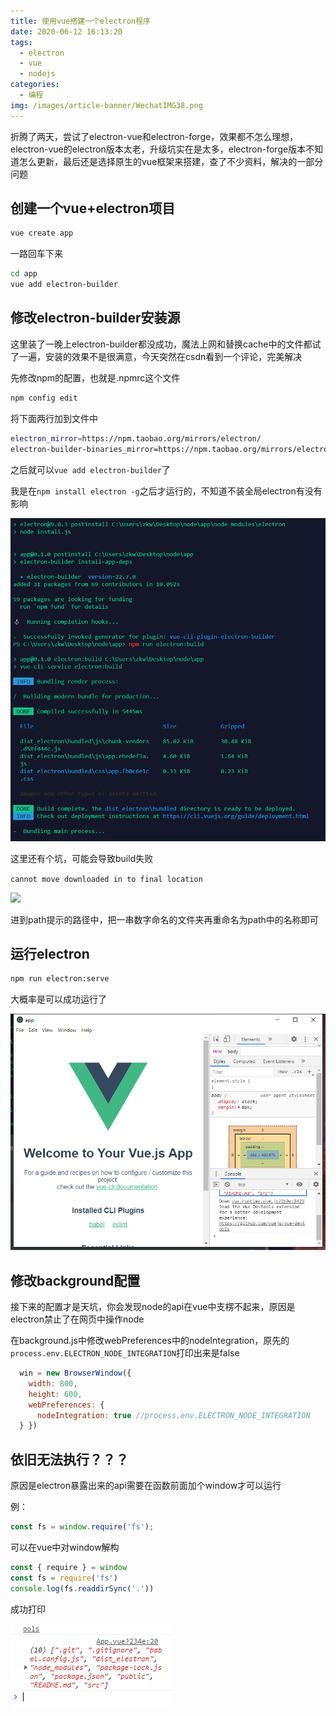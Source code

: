 ```yaml
---
title: 使用vue搭建一个electron程序
date: 2020-06-12 16:13:20
tags: 
  - electron
  - vue
  - nodejs
categories:
  - 编程
img: /images/article-banner/WechatIMG38.png
---
```


折腾了两天，尝试了electron-vue和electron-forge，效果都不怎么理想，electron-vue的electron版本太老，升级坑实在是太多，electron-forge版本不知道怎么更新，最后还是选择原生的vue框架来搭建，查了不少资料，解决的一部分问题

## 创建一个vue+electron项目

```bash
vue create app
```
一路回车下来

```bash
cd app
vue add electron-builder
```
## 修改electron-builder安装源

这里装了一晚上electron-builder都没成功，魔法上网和替换cache中的文件都试了一遍，安装的效果不是很满意，今天突然在csdn看到一个评论，完美解决

先修改npm的配置，也就是.npmrc这个文件

```bash
npm config edit
```
将下面两行加到文件中
```bash
electron_mirror=https://npm.taobao.org/mirrors/electron/
electron-builder-binaries_mirror=https://npm.taobao.org/mirrors/electron-builder-binaries/
```

之后就可以```vue add electron-builder```了

我是在```npm install electron -g```之后才运行的，不知道不装全局electron有没有影响

![](/images/QQ截图20200612162107.png)

这里还有个坑，可能会导致build失败

```cannot move downloaded in to final location```

![](/images/QQ截图20200612162205.png)

进到path提示的路径中，把一串数字命名的文件夹再重命名为path中的名称即可

## 运行electron

```bash
npm run electron:serve
```

大概率是可以成功运行了

![](/images/QQ截图20200613153557.png)

## 修改background配置

接下来的配置才是天坑，你会发现node的api在vue中支楞不起来，原因是electron禁止了在网页中操作node

在background.js中修改webPreferences中的nodeIntegration，原先的```process.env.ELECTRON_NODE_INTEGRATION```打印出来是false

```javascript
  win = new BrowserWindow({ 
    width: 800, 
    height: 600, 
    webPreferences: {
      nodeIntegration: true //process.env.ELECTRON_NODE_INTEGRATION
  } })
```

## 依旧无法执行？？？

原因是electron暴露出来的api需要在函数前面加个window才可以运行

例：

```javascript
const fs = window.require('fs');
```

可以在vue中对window解构

```javascript
const { require } = window
const fs = require('fs')
console.log(fs.readdirSync('.'))
```


成功打印

![](/images/QQ截图20200613154748.png)

